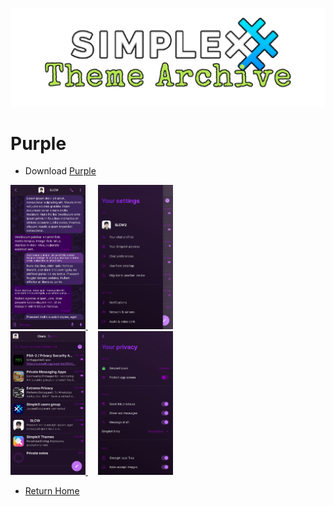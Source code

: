 ![SxC Theme Archive Banner](../resources/SxC_themeBanner.png)

# Purple

* Download [Purple](../themes/SxC_purple.theme)

<a href="../screenshots/SxC_purple01.jpg" target="_blank">
	<img src="../screenshots/SxC_purple01.jpg" width="120">
</a>&nbsp;&nbsp;&nbsp;
<a href="../screenshots/SxC_purple02.jpg" target="_blank">
	<img src="../screenshots/SxC_purple02.jpg" width="120">
</a>
<br>
<a href="../screenshots/SxC_purple03.jpg" target="_blank">
	<img src="../screenshots/SxC_purple03.jpg" width="120">
</a>&nbsp;&nbsp;&nbsp;
<a href="../screenshots/SxC_purple04.jpg" target="_blank">
	<img src="../screenshots/SxC_purple04.jpg" width="120">
</a>

* [Return Home](../)